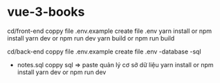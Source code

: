 # vue-3-books
cd/front-end
coppy file .env.example
create file .env
yarn install or npm install
yarn dev or npm run dev
yarn build or npm run build

cd/back-end
coppy file .env.example
create file .env
-database
  -sql
   - notes.sql coppy sql => paste quản lý cơ sở dữ liệu
yarn install or npm install
yarn dev or npm run dev
